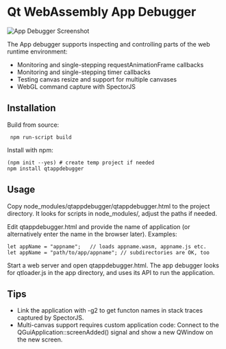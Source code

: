 Qt WebAssembly App Debugger
===========================

![App Debugger Screenshot](https://user-images.githubusercontent.com/296277/69805433-e9bc4e00-11e0-11ea-8a04-bc6834e05870.png)

The App debugger supports inspecting and controlling parts of the web runtime environment:
 * Monitoring and single-stepping requestAnimationFrame callbacks
 * Monitoring and single-stepping timer callbacks
 * Testing canvas resize and support for multiple canvases
 * WebGL command capture with SpectorJS

Installation
------------
Build from source:

     npm run-script build

Install with npm:
    
    (npm init --yes) # create temp project if needed
    npm install qtappdebugger

Usage
-----
Copy node_modules/qtappdebugger/qtappdebugger.html to the project directory. It looks for
scripts in node_modules/, adjust the paths if needed.

Edit qtappdebugger.html and provide the name of application (or alternatively
enter the name in the browser later). Examples:

    let appName = "appname";   // loads appname.wasm, appname.js etc.
    let appName = "path/to/app/appname"; // subdirectories are OK, too

Start a web server and open qtappdebugger.html. The app debugger looks for qtloader.js
in the app directory, and uses its API to run the application.

Tips
----
* Link the application with -g2 to get functon names in stack traces captured by SpectorJS.
* Multi-canvas support requires custom application code: Connect to the QGuiApplication::screenAdded()
  signal and show a new QWindow on the new screen.
